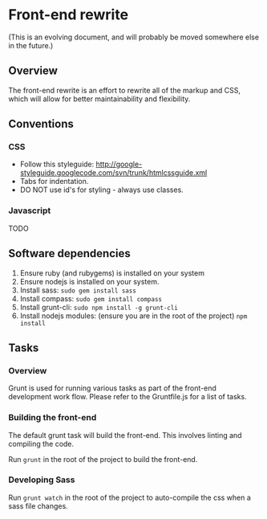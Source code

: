 # Front-end rewrite

(This is an evolving document, and will probably be moved somewhere else in the future.)

## Overview
The front-end rewrite is an effort to rewrite all of the markup and CSS, which will allow 
for better maintainability and flexibility. 

## Conventions

### CSS

* Follow this styleguide: http://google-styleguide.googlecode.com/svn/trunk/htmlcssguide.xml
* Tabs for indentation.
* DO NOT use id's for styling - always use classes.

### Javascript

TODO

## Software dependencies

1. Ensure ruby (and rubygems) is installed on your system
2. Ensure nodejs is installed on your system. 
3. Install sass: `sudo gem install sass`
4. Install compass: `sudo gem install compass`
5. Install grunt-cli: `sudo npm install -g grunt-cli`
6. Install nodejs modules: (ensure you are in the root of the project) `npm install`

## Tasks

### Overview

Grunt is used for running various tasks as part of the front-end development work flow. Please refer to
the Gruntfile.js for a list of tasks.

### Building the front-end

The default grunt task will build the front-end. This involves linting and compiling the code.

Run `grunt` in the root of the project to build the front-end.

### Developing Sass

Run `grunt watch` in the root of the project to auto-compile the css when a sass file changes. 